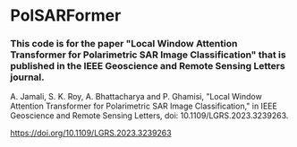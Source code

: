 # PolSARFormer

### This code is for the paper "Local Window Attention Transformer for Polarimetric SAR Image Classification" that is published in the IEEE Geoscience and Remote Sensing Letters journal.

A. Jamali, S. K. Roy, A. Bhattacharya and P. Ghamisi, "Local Window Attention Transformer for Polarimetric SAR Image Classification," in IEEE Geoscience and Remote Sensing Letters, doi: 10.1109/LGRS.2023.3239263.

https://doi.org/10.1109/LGRS.2023.3239263

